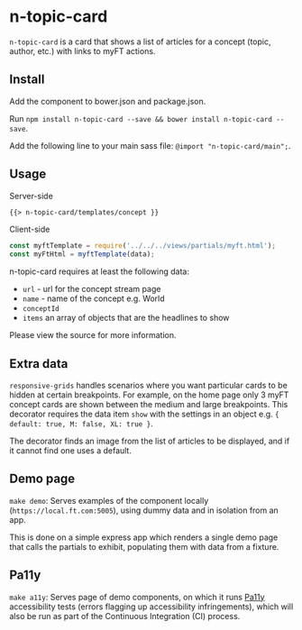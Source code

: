 # n-topic-card

`n-topic-card` is a card that shows a list of articles for a concept (topic, author, etc.) with links to myFT actions.

## Install

Add the component to bower.json and package.json.

Run `npm install n-topic-card --save && bower install n-topic-card --save`.

Add the following line to your main sass file: `@import "n-topic-card/main";`.

## Usage

Server-side

```html
{{> n-topic-card/templates/concept }}
```

Client-side

```javascript
const myftTemplate = require('../../../views/partials/myft.html');
const myFtHtml = myftTemplate(data);
```

n-topic-card requires at least the following data:

* `url` - url for the concept stream page
* `name` - name of the concept e.g. World
* `conceptId`
* `items` an array of objects that are the headlines to show

Please view the source for more information.

## Extra data

`responsive-grids` handles scenarios where you want particular cards to be hidden at certain breakpoints. For example, on the home page only 3 myFT concept cards are shown between the medium and large breakpoints.  This decorator requires the data item `show` with the settings in an object e.g. `{ default: true, M: false, XL: true }`.

The decorator finds an image from the list of articles to be displayed, and if it cannot find one uses a default.

## Demo page

`make demo`: Serves examples of the component locally (`https://local.ft.com:5005`), using dummy data and in isolation from an app.

This is done on a simple express app which renders a single demo page that calls the partials to exhibit, populating them with data from a fixture.

## Pa11y

`make a11y`: Serves page of demo components, on which it runs [Pa11y](http://pa11y.org/) accessibility tests (errors flagging up accessibility infringements), which will also be run as part of the Continuous Integration (CI) process.

